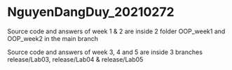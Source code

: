 # NguyenDangDuy_20210272

Source code and answers of week 1 & 2 are inside 2 folder OOP_week1 and OOP_week2 in the main branch

Source code and answers of week 3, 4 and 5 are inside 3 branches release/Lab03, release/Lab04 & release/Lab05


